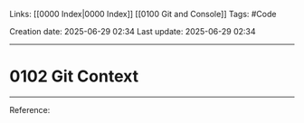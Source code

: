 Links: [[0000 Index|0000 Index]] [[0100 Git and Console]]
Tags: #Code

Creation date: 2025-06-29 02:34
Last update: 2025-06-29 02:34

---
# 0102 Git Context



---
Reference: